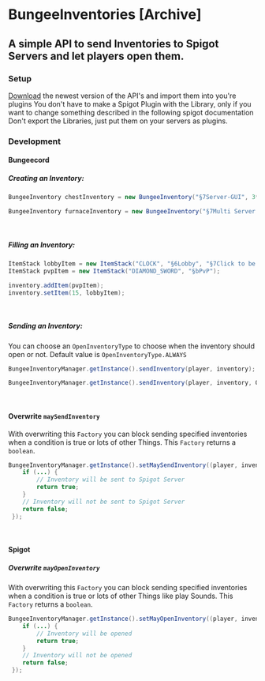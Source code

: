 # BungeeInventories [Archive]
 
## A simple API to send Inventories to Spigot Servers and let players open them. 

### Setup
[Download](https://github.com/KxmischesDomi/BungeeInventories/releases) the newest version of the API's and import them into you're plugins
You don't have to make a Spigot Plugin with the Library, only if you want to change something described in the following spigot documentation
Don't export the Libraries, just put them on your servers as plugins.

### Development
#### Bungeecord

##### Creating an Inventory:

```java
BungeeInventory chestInventory = new BungeeInventory("§7Server-GUI", 3*9);

BungeeInventory furnaceInventory = new BungeeInventory("§7Multi Server Furnace", InventoryType.FURNACE);
```

<br>

##### Filling an Inventory:

```java
ItemStack lobbyItem = new ItemStack("CLOCK", "§6Lobby", "§7Click to be send to the Lobby");
ItemStack pvpItem = new ItemStack("DIAMOND_SWORD", "§bPvP");

inventory.addItem(pvpItem);
inventory.setItem(15, lobbyItem);
```


<br>

##### Sending an Inventory:

You can choose an <code>OpenInventoryType</code> to choose when the inventory should open or not.
Default value is <code>OpenInventoryType.ALWAYS</code>

```java
BungeeInventoryManager.getInstance().sendInventory(player, inventory);

BungeeInventoryManager.getInstance().sendInventory(player, inventory, OpenInventoryType.ONLY_WHEN_INVENTORY_CLOSED);
```
<br>

#### Overwrite <code>maySendInventory</code>

With overwriting this <code>Factory</code> you can block sending specified inventories when a condition is true or lots of other Things.
This <code>Factory</code> returns a <code>boolean</code>.

```java
BungeeInventoryManager.getInstance().setMaySendInventory((player, inventory) -> {
	if (...) {
		// Inventory will be sent to Spigot Server
		return true;
	}
	// Inventory will not be sent to Spigot Server
	return false;
 });
```
<br>

#### Spigot

##### Overwrite <code>mayOpenInventory</code>
With overwriting this <code>Factory</code> you can block sending specified inventories when a condition is true or lots of other Things like play Sounds.
This <code>Factory</code> returns a <code>boolean</code>.

```java
BungeeInventoryManager.getInstance().setMayOpenInventory((player, inventory) -> {
	if (...) {
		// Inventory will be opened
		return true;
	}
	// Inventory will not be opened
	return false;
 });
```
